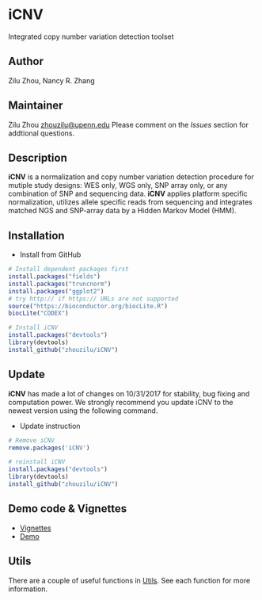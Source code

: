 # iCNV
Integrated copy number variation detection toolset

## Author
Zilu Zhou, Nancy R. Zhang

## Maintainer
Zilu Zhou <zhouzilu@upenn.edu>
Please comment on the *Issues* section for addtional questions.

## Description
**iCNV** is a normalization and copy number variation detection procedure for mutiple study designs: WES only, WGS only, SNP array only, or any combination of SNP and sequencing data. **iCNV** applies platform specific normalization, utilizes allele specific reads from sequencing and integrates matched NGS and SNP-array data by a Hidden Markov Model (HMM).

## Installation
* Install from GitHub
```r
# Install dependent packages first
install.packages("fields")
install.packages("truncnorm")
install.packages("ggplot2")
# try http:// if https:// URLs are not supported
source("https://bioconductor.org/biocLite.R")
biocLite("CODEX")

# Install iCNV
install.packages("devtools")
library(devtools)
install_github("zhouzilu/iCNV")
```
## Update
**iCNV** has made a lot of changes on 10/31/2017 for stability, bug fixing and computation power. We strongly recommend you update iCNV to the newest version using the following command.
* Update instruction
```r
# Remove iCNV
remove.packages('iCNV')

# reinstall iCNV
install.packages("devtools")
library(devtools)
install_github("zhouzilu/iCNV")
```


## Demo code & Vignettes
* [Vignettes](https://github.com/zhouzilu/iCNV/blob/master/vignettes/iCNV-vignette.Rmd)
* [Demo](https://github.com/zhouzilu/iCNV/tree/master/demo)

## Utils
There are a couple of useful functions in [Utils](https://github.com/zhouzilu/iCNV/tree/master/utils). See each function for more information.
